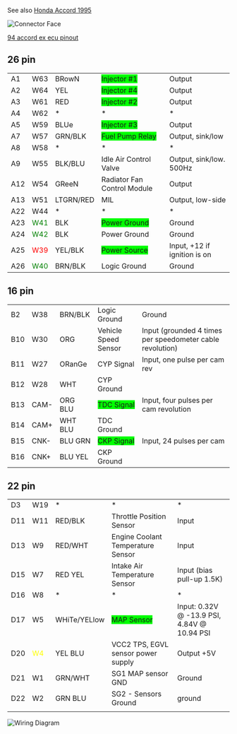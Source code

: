 See also [Honda Accord 1995](Honda-Accord-1995)

![Connector Face](Images/Honda_prelude_connector.png)

[94 accord ex ecu pinout](http://honda-tech.com/showthread.php?t=2377726)

## 26 pin

|     |                                      |           |                                                         |                              |
| --- | ------------------------------------ | --------- | ------------------------------------------------------- | ---------------------------- |
| A1  | W63                                  | BRowN     | <span style="background:#00FF00">Injector \#1</span>    | Output                       |
| A2  | W64                                  | YEL       | <span style="background:#00FF00">Injector \#4</span>    | Output                       |
| A3  | W61                                  | RED       | <span style="background:#00FF00">Injector \#2</span>    | Output                       |
| A4  | W62                                  | \*        | \*                                                      | \*                           |
| A5  | W59                                  | BLUe      | <span style="background:#00FF00">Injector \#3</span>    | Output                       |
| A7  | W57                                  | GRN/BLK   | <span style="background:#00FF00">Fuel Pump Relay</span> | Output, sink/low             |
| A8  | W58                                  | \*        | \*                                                      | \*                           |
| A9  | W55                                  | BLK/BLU   | Idle Air Control Valve                                  | Output, sink/low. 500Hz      |
| A12 | W54                                  | GReeN     | Radiator Fan Control Module                             | Output                       |
| A13 | W51                                  | LTGRN/RED | MIL                                                     | Output, low-side             |
| A22 | W44                                  | \*        | \*                                                      | \*                           |
| A23 | <span style="color:green">W41</span> | BLK       | <span style="background:#00FF00">Power Ground</span>    | Ground                       |
| A24 | <span style="color:green">W42</span> | BLK       | Power Ground                                            | Ground                       |
| A25 | <span style="color:red">W39</span>   | YEL/BLK   | <span style="background:#00FF00">Power Source</span>    | Input, +12 if ignition is on |
| A26 | <span style="color:green">W40</span> | BRN/BLK   | Logic Ground                                            | Ground                       |

## 16 pin

|     |      |         |                                                    |                                                           |
| --- | ---- | ------- | -------------------------------------------------- | --------------------------------------------------------- |
| B2  | W38  | BRN/BLK | Logic Ground                                       | Ground                                                    |
| B10 | W30  | ORG     | Vehicle Speed Sensor                               | Input (grounded 4 times per speedometer cable revolution) |
| B11 | W27  | ORanGe  | CYP Signal                                         | Input, one pulse per cam rev                              |
| B12 | W28  | WHT     | CYP Ground                                         |                                                           |
| B13 | CAM- | ORG BLU | <span style="background:#00FF00">TDC Signal</span> | Input, four pulses per cam revolution                     |
| B14 | CAM+ | WHT BLU | TDC Ground                                         |                                                           |
| B15 | CNK- | BLU GRN | <span style="background:#00FF00">CKP Signal</span> | Input, 24 pulses per cam                                  |
| B16 | CNK+ | BLU YEL | CKP Ground                                         |                                                           |

## 22 pin

|     |                                      |              |                                                    |                                             |
| --- | ------------------------------------ | ------------ | -------------------------------------------------- | ------------------------------------------- |
| D3  | W19                                  | \*           | \*                                                 | \*                                          |
| D11 | W11                                  | RED/BLK      | Throttle Position Sensor                           | Input                                       |
| D13 | W9                                   | RED/WHT      | Engine Coolant Temperature Sensor                  | Input                                       |
| D15 | W7                                   | RED YEL      | Intake Air Temperature Sensor                      | Input (bias pull-up 1.5K)                   |
| D16 | W8                                   | \*           | \*                                                 | \*                                          |
| D17 | W5                                   | WHiTe/YELlow | <span style="background:#00FF00">MAP Sensor</span> | Input: 0.32V @ -13.9 PSI, 4.84V @ 10.94 PSI |
| D20 | <span style="color:yellow">W4</span> | YEL BLU      | VCC2 TPS, EGVL sensor power supply                 | Output +5V                                  |
| D21 | W1                                   | GRN/WHT      | SG1 MAP sensor GND                                 | Ground                                      |
| D22 | W2                                   | GRN BLU      | SG2 - Sensors Ground                               | ground                                      |
|     |                                      |              |                                                    |                                             |

![Wiring Diagram](Images/Honda_Prelude_1993.png)
